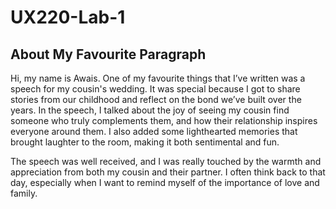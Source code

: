 # UX220-Lab-1
## About My Favourite Paragraph 
Hi, my name is Awais. One of my favourite things that I’ve written was a speech for my cousin's wedding. It was special because I got to share stories from our childhood and reflect on the bond we’ve built over the years. In the speech, I talked about the joy of seeing my cousin find someone who truly complements them, and how their relationship inspires everyone around them. I also added some lighthearted memories that brought laughter to the room, making it both sentimental and fun. 

The speech was well received, and I was really touched by the warmth and appreciation from both my cousin and their partner. I often think back to that day, especially when I want to remind myself of the importance of love and family.